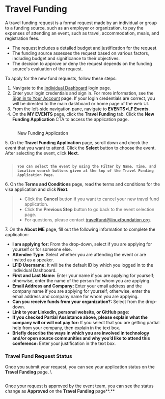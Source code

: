 # Travel Funding

A travel funding request is a formal request made by an individual or group to a funding source, such as an employer or organization, to pay the expenses of attending an event, such as travel, accommodation, meals, and registration fees.

* The request includes a detailed budget and justification for the request.
* The funding source assesses the request based on various factors, including budget and significance to their objectives.
* The decision to approve or deny the request depends on the funding source's evaluation of the request.

To apply for the new fund requests, follow these steps:

1. Navigate to the [Individual Dashboard](https://openprofile.dev/) login page.
2. Enter your login credentials and sign in. For more information, see the [Sign in to Your Account](https://docs.linuxfoundation.org/lfx/sso/sign-in) page. If your login credentials are correct, you will be directed to the main dashboard or home page of the web UI.
3. From the left-side navigation pane, navigate to **EVENTS>LF Events**.
4. On the **MY EVENTS** page, click the **Travel Funding** tab. Click the **New Funding Application** CTA to access the application page.

<figure><img src="../../../../.gitbook/assets/image-2023-4-25_0-34-18.png" alt=""><figcaption><p>New Funding Application</p></figcaption></figure>

&#x20; 5\. On the **Travel Funding Application** page, scroll down and check the event that you want to attend. Click the **Select** button to choose the event. After selecting the event, click **Next**.

<figure><img src="../../../../.gitbook/assets/image-2023-4-25_0-35-19.png" alt=""><figcaption></figcaption></figure>

> <pre><code><strong>You can select the event by using the Filter by Name, Time, and Location search buttons given at the top of the Travel Funding Application Page.
> </strong></code></pre>

6\. On the **Terms and Conditions** page, read the terms and conditions for the visa application and click **Next**.

> * Click the **Cancel** button if you want to cancel your new travel fund application.
> * Click the **Previous Step** button to go back to the event selection page.
> * For questions, please contact [travelfund@linuxfoundation.org](mailto:travelfund@linuxfoundation.org).

7\. On the **About ME** page, fill out the following information to complete the application:

* **I am applying for:** From the drop-down, select if you are applying for yourself or for someone else.
* **Attendee Type:** Select whether you are attending the event or are invited as a speaker.
* **LFID Username:** It will be the default ID by which you logged in to the Individual Dashboard.
* **First and Last Name:** Enter your name if you are applying for yourself; otherwise, enter the name of the person for whom you are applying.
* **Email Address and Company:** Enter your email address and the company name if you are applying for yourself; otherwise, enter the email address and company name for whom you are applying.
* **Can you receive funds from your organization?:** Select from the drop-down.
* **Link to your LinkedIn, personal website, or GitHub page:**
* **If you checked Partial Assistance above, please explain what the company will or will not pay for:** If you select that you are getting partial help from your company, then explain in the text box.
* **Briefly describe the ways in which you are involved in technology and/or open source communities and why you’d like to attend this conference:** Enter your justification in the text box.

### Travel Fund Request Status <a href="#applyfortravelfunds-endusers-travelfundrequeststatus" id="applyfortravelfunds-endusers-travelfundrequeststatus"></a>

Once you submit your request, you can see your application status on the **Travel Funding** page. \


<figure><img src="../../../../.gitbook/assets/image-2023-4-28_21-53-15.png" alt=""><figcaption></figcaption></figure>

Once your request is approved by the event team, you can see the status change as **Approved** on the **Travel Funding** page**.**
